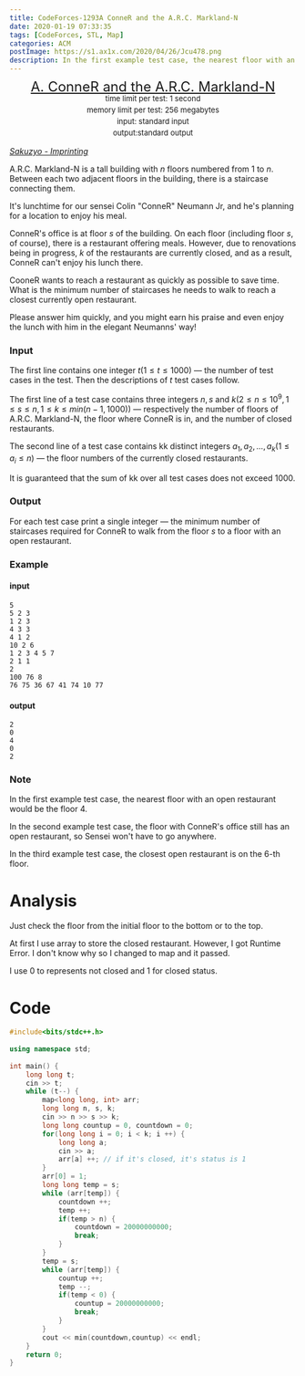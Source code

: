 ```yaml
---
title: CodeForces-1293A ConneR and the A.R.C. Markland-N
date: 2020-01-19 07:33:35
tags: [CodeForces, STL, Map]
categories: ACM
postImage: https://s1.ax1x.com/2020/04/26/Jcu478.png
description: In the first example test case, the nearest floor with an open restaurant would be the floor 4.
---
```


<center style="line-height:20px">
        <font size="5">
            <a target="_blank" rel="noopener" href="https://codeforces.com/contest/1293/problem/A" one-link-mark="yes">A. ConneR and the A.R.C. Markland-N</a><br>
        </font>
        <font size="2">
            time limit per test: 1 second <br>
            memory limit per test: 256 megabytes<br>
            input: standard input<br>
            output:standard output<br>
        </font>
    </center>

<!--more-->

[*Sakuzyo - Imprinting*](https://www.youtube.com/watch?v=55Ca6av1kAY)

A.R.C. Markland-N is a tall building with $n$ floors numbered from 1 to $n$. Between each two adjacent floors in the building, there is a staircase connecting them.

It's lunchtime for our sensei Colin "ConneR" Neumann Jr, and he's planning for a location to enjoy his meal.

ConneR's office is at floor $s$ of the building. On each floor (including floor $s$, of course), there is a restaurant offering meals. However, due to renovations being in progress, $k$ of the restaurants are currently closed, and as a result, ConneR can't enjoy his lunch there.

CooneR wants to reach a restaurant as quickly as possible to save time. What is the minimum number of staircases he needs to walk to reach a closest currently open restaurant.

Please answer him quickly, and you might earn his praise and even enjoy the lunch with him in the elegant Neumanns' way!

### Input

The first line contains one integer $t (1≤t≤1000)$ — the number of test cases in the test. Then the descriptions of $t$ test cases follow.

The first line of a test case contains three integers $n, s$ and $k (2≤n≤10^9, 1≤s≤n, 1≤k≤min(n−1,1000))$ — respectively the number of floors of A.R.C. Markland-N, the floor where ConneR is in, and the number of closed restaurants.

The second line of a test case contains kk distinct integers $a_1,a_2,…,a_k (1≤a_i≤n)$ — the floor numbers of the currently closed restaurants.

It is guaranteed that the sum of kk over all test cases does not exceed 1000.

### Output

For each test case print a single integer — the minimum number of staircases required for ConneR to walk from the floor $s$ to a floor with an open restaurant.

### Example

#### input

```
5
5 2 3
1 2 3
4 3 3
4 1 2
10 2 6
1 2 3 4 5 7
2 1 1
2
100 76 8
76 75 36 67 41 74 10 77
```

#### output

```
2
0
4
0
2
```

### Note

In the first example test case, the nearest floor with an open restaurant would be the floor 4.

In the second example test case, the floor with ConneR's office still has an open restaurant, so Sensei won't have to go anywhere.

In the third example test case, the closest open restaurant is on the 6-th floor.

# Analysis

Just check the floor from the initial floor to the bottom or to the top. 

At first I use array to store the closed restaurant. However, I got Runtime Error. I don't know why so I changed to map and it passed.

I use 0 to represents not closed and 1 for closed status.

# Code

```c++
#include<bits/stdc++.h>
 
using namespace std;
 
int main() {
    long long t;
    cin >> t;
    while (t--) {
    	map<long long, int> arr;
        long long n, s, k;
        cin >> n >> s >> k;
        long long countup = 0, countdown = 0;
        for(long long i = 0; i < k; i ++) {
            long long a;
            cin >> a;
            arr[a] ++; // if it's closed, it's status is 1
        }
        arr[0] = 1;
        long long temp = s;
        while (arr[temp]) {
            countdown ++;
            temp ++;
            if(temp > n) {
                countdown = 20000000000;
                break;
            }
        }
        temp = s;
        while (arr[temp]) {
            countup ++;
            temp --;
            if(temp < 0) {
                countup = 20000000000;
                break;
            }
        }
        cout << min(countdown,countup) << endl;
    }
    return 0;
}
```